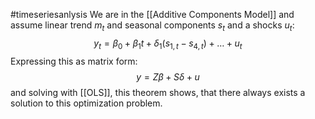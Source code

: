 #timeseriesanlysis 
We are in the [[Additive Components Model]] and assume linear trend $m_{t}$ and seasonal components $s_{t}$ and a shocks $u_{t}$:
$$
y_{t } = \beta_{0}+\beta_{1}t+ \delta_{1}(s_{1,t}-s_{4,t})+\dots+u_{t}
$$
Expressing this as matrix form:
$$
y = Z\beta+S\delta+u
$$
and solving with [[OLS]], this theorem shows, that there always exists a solution to this optimization problem.